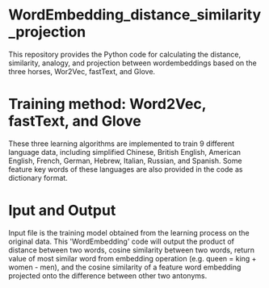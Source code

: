 # WordEmbedding_distance_similarity_projection

This repository provides the Python code for calculating the distance, similarity, analogy, and projection between wordembeddings based on the three horses, Wor2Vec, fastText, and Glove.


# Training method: Word2Vec, fastText, and Glove

These three learning algorithms are implemented to train 9 different language data, including simplified Chinese, British English, American English, French, German, Hebrew, Italian, Russian, and Spanish. Some feature key words of these languages are also provided in the code as dictionary format.

# Iput and Output

Input file is the training model obtained from the learning process on the original data. This 'WordEmbedding' code will output the product of distance between two words, cosine similarity between two words, return value of most similar word from embedding operation (e.g. queen = king + women - men), and the cosine similarity of a feature word embedding projected onto the difference between other two antonyms.
